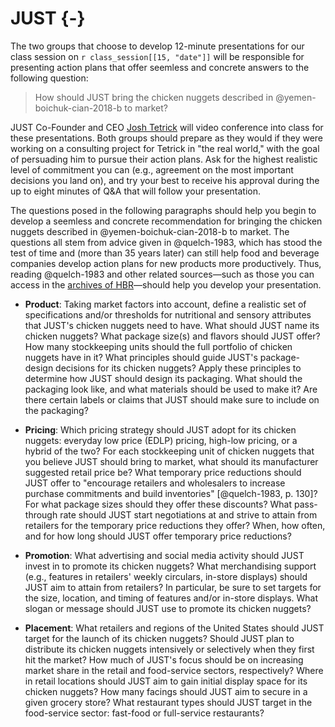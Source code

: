# JUST {-}

The two groups that choose to develop 12-minute presentations for our class
session on `r class_session[[15, "date"]]` will be responsible for presenting
action plans that offer seemless and concrete answers to the following question:

> How should JUST bring the chicken nuggets described in
@yemen-boichuk-cian-2018-b to market?

JUST Co-Founder and CEO [Josh Tetrick][] will video conference into class for
these presentations. Both groups should prepare as they would if they were
working on a consulting project for Tetrick in "the real world," with the goal
of persuading him to pursue their action plans. Ask for the highest realistic
level of commitment you can (e.g., agreement on the most important decisions you
land on), and try your best to receive his approval during the up to eight
minutes of Q&A that will follow your presentation.

The questions posed in the following paragraphs should help you begin to develop
a seemless and concrete recommendation for bringing the chicken nuggets
described in @yemen-boichuk-cian-2018-b to market. The questions all stem from
advice given in @quelch-1983, which has stood the test of time and (more than 35
years later) can still help food and beverage companies develop action plans for
new products more productively. Thus, reading @quelch-1983 and other related
sources&mdash;such as those you can access in the [archives of
HBR][HBR]&mdash;should help you develop your presentation.
    
- **Product**: Taking market factors into account, define a realistic set of
specifications and/or thresholds for nutritional and sensory attributes that
JUST's chicken nuggets need to have. What should JUST name its chicken nuggets?
What package size(s) and flavors should JUST offer? How many stockkeeping units
should the full portfolio of chicken nuggets have in it? What principles should
guide JUST's package-design decisions for its chicken nuggets? Apply these
principles to determine how JUST should design its packaging. What should the
packaging look like, and what materials should be used to make it? Are there
certain labels or claims that JUST should make sure to include on the packaging?

- **Pricing**: Which pricing strategy should JUST adopt for its chicken nuggets:
everyday low price (EDLP) pricing, high-low pricing, or a hybrid of the two? For
each stockkeeping unit of chicken nuggets that you believe JUST should bring to
market, what should its manufacturer suggested retail price be? What temporary
price reductions should JUST offer to "encourage retailers and wholesalers to
increase purchase commitments and build inventories" [@quelch-1983, p. 130]? For
what package sizes should they offer these discounts? What pass-through rate
should JUST start negotiations at and strive to attain from retailers for the
temporary price reductions they offer? When, how often, and for how long should
JUST offer temporary price reductions?

- **Promotion**: What advertising and social media activity should JUST invest
in to promote its chicken nuggets? What merchandising support (e.g., features in
retailers' weekly circulars, in-store displays) should JUST aim to attain from
retailers? In particular, be sure to set targets for the size, location, and
timing of features and/or in-store displays. What slogan or message should JUST
use to promote its chicken nuggets?

- **Placement**: What retailers and regions of the United States should JUST
target for the launch of its chicken nuggets? Should JUST plan to distribute its
chicken nuggets intensively or selectively when they first hit the market? How
much of JUST's focus should be on increasing market share in the retail and
food-service sectors, respectively? Where in retail locations should JUST aim to
gain initial display space for its chicken nuggets? How many facings should JUST
aim to secure in a given grocery store? What restaurant types should JUST target
in the food-service sector: fast-food or full-service restaurants?

[HBR]: http://re5qy4sb7x.search.serialssolutions.com/log?L=RE5QY4SB7X&D=EBU&J=HARVBUSREV&P=EJP&PT=EZProxy&H=fce003a731&U=http%3A%2F%2Fproxy01.its.virginia.edu%2Flogin%3Furl%3Dhttps%3A%2F%2Fsearch.ebscohost.com%2Fdirect.asp%3Fdb%3Dbth%26jid%3DHBR%26scope%3Dsite
[josh tetrick]: https://www.linkedin.com/in/joshtetrick/